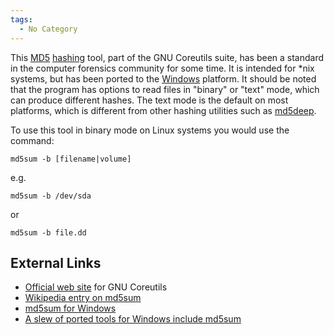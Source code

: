 ```yaml
---
tags:
  - No Category
---
```

This [MD5](md5.md) [hashing](hashing "wikilink") tool, part of
the GNU Coreutils suite, has been a standard in the computer forensics
community for some time. It is intended for \*nix systems, but has been
ported to the [Windows](windows.md) platform. It should be noted
that the program has options to read files in "binary" or "text" mode,
which can produce different hashes. The text mode is the default on most
platforms, which is different from other hashing utilities such as
[md5deep](md5deep.md).

To use this tool in binary mode on Linux systems you would use the
command:

`md5sum -b [filename|volume]`

e.g.

`md5sum -b /dev/sda`

or

`md5sum -b file.dd`

## External Links

- [Official web site](http://www.gnu.org/software/coreutils/) for GNU
  Coreutils
- [Wikipedia entry on md5sum](http://en.wikipedia.org/wiki/Md5sum)
- [md5sum for Windows](http://www.etree.org/md5com.html)
- [A slew of ported tools for Windows include
  md5sum](http://unxutils.sourceforge.net/)